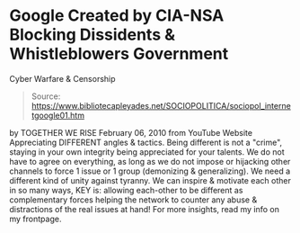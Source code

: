 # Google Created by CIA-NSA Blocking Dissidents & Whistleblowers Government 
Cyber Warfare & Censorship

> Source: https://www.bibliotecapleyades.net/SOCIOPOLITICA/sociopol_internetgoogle01.htm

by
TOGETHER WE RISE
February 06, 2010
from
YouTube Website
Appreciating DIFFERENT angles & tactics. Being
different is not a "crime", staying in your own integrity being appreciated
for your talents.
We do not have to agree on everything, as long
as we do not impose or hijacking other channels to force 1 issue or 1 group
(demonizing & generalizing). We need a different kind of unity against
tyranny.
We can inspire & motivate each other in so many
ways, KEY is: allowing each-other to be different as complementary forces
helping the network to counter any abuse & distractions of the real issues
at hand! For more insights, read my info on my frontpage.
